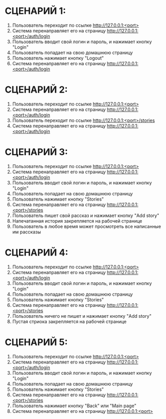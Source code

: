 # СЦЕНАРИЙ 1:

1.	Пользователь переходит по ссылке http://127.0.0.1:<port>
2.	Система перенаправляет его на страницу http://127.0.0.1:<port>/auth/login
3.	Пользователь вводит свой логин и пароль, и нажимает кнопку "Login"
4.	Пользователь попадает на свою домашнюю страницу
5.	Пользователь нажимает кнопку "Logout"
6.	Система перенаправляет его на страницу http://127.0.0.1:<port>/auth/login
	
# СЦЕНАРИЙ 2:

1.	Пользователь переходит по ссылке http://127.0.0.1:<port>
2.	Система перенаправляет его на страницу http://127.0.0.1:<port>/auth/login
3.	Пользователь переходит по ссылке http://127.0.0.1:<port>/stories
4.	Система перенаправляет его на страницу http://127.0.0.1:<port>/auth/login
	
# СЦЕНАРИЙ 3:

1.	Пользователь переходит по ссылке http://127.0.0.1:<port>
2.	Система перенаправляет его на страницу http://127.0.0.1:<port>/auth/login
3.	Пользователь вводит свой логин и пароль, и нажимает кнопку "Login"
4.	Пользователь попадает на свою домашнюю страницу
5.	Пользователь нажимает кнопку "Stories"
6.	Система перенаправляет его на страницу http://127.0.0.1:<port>/stories
7.	Пользователь пишет свой рассказ и нажимает кнопку "Add story"
8.	Напечатанная история закрепляется на рабочей странице
9.	Пользователь в любое время может просмотреть все написанные им рассказы
	
# СЦЕНАРИЙ 4:

1.	Пользователь переходит по ссылке http://127.0.0.1:<port>
2.	Система перенаправляет его на страницу http://127.0.0.1:<port>/auth/login
3.	Пользователь вводит свой логин и пароль, и нажимает кнопку "Login"
4.	Пользователь попадает на свою домашнюю страницу
5.	Пользователь нажимает кнопку "Stories"
6.	Система перенаправляет его на страницу http://127.0.0.1:<port>/stories
7.	Пользователь ничего не пишет и нажимает кнопку "Add story"
8.	Пустая стриока закрепляется на рабочей странице
	
# СЦЕНАРИЙ 5:

1.	Пользователь переходит по ссылке http://127.0.0.1:<port>
2.	Система перенаправляет его на страницу http://127.0.0.1:<port>/auth/login
3.	Пользователь вводит свой логин и пароль, и нажимает кнопку "Login"
4.	Пользователь попадает на свою домашнюю страницу
5.	Пользователь нажимает кнопку "Stories"
6.	Система перенаправляет его на страницу http://127.0.0.1:<port>/stories
7.	Пользователь нажимает кнопку "Back" или "Main page"
8.	Система перенаправляет его на страницу http://127.0.0.1:<port>